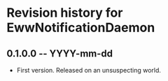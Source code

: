 # Revision history for EwwNotificationDaemon

## 0.1.0.0 -- YYYY-mm-dd

* First version. Released on an unsuspecting world.

